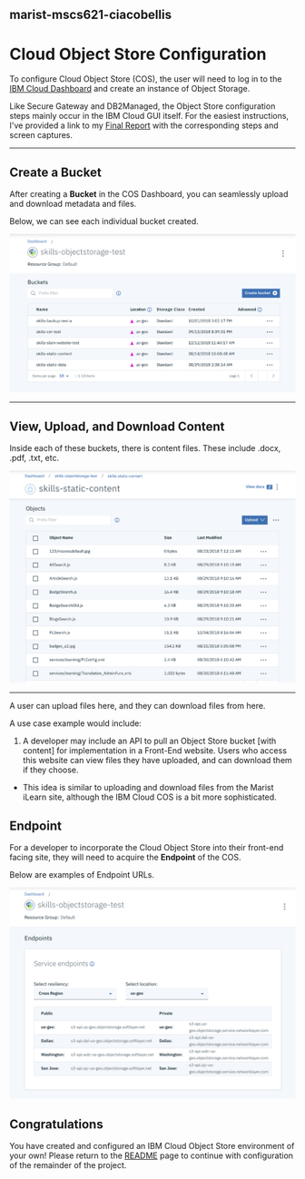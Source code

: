 ## marist-mscs621-ciacobellis
# Cloud Object Store Configuration

To configure Cloud Object Store (COS), the user will need to log in to the [IBM Cloud Dashboard](https://console.bluemix.net/dashboard/apps) and create an instance of Object Storage.

Like Secure Gateway and DB2Managed, the Object Store configuration steps mainly occur in the IBM Cloud GUI itself. For the easiest instructions, I've provided a link to my [Final Report](https://github.com/incredablechris/marist-mscs621-ciacobellis/blob/master/final_project/Iacobellis_Final_PPT.pdf) with the corresponding steps and screen captures.
__________________________________________________________________________________________________________________________

## Create a Bucket

After creating a **Bucket** in the COS Dashboard, you can seamlessly upload and download metadata and files.

Below, we can see each individual bucket created.

![COS Bucket](https://github.com/incredablechris/marist-mscs621-ciacobellis/blob/master/final_project/object_store_bucket.png)

__________________________________________________________________________________________________________________________

## View, Upload, and Download Content

Inside each of these buckets, there is content files. These include .docx, .pdf, .txt, etc.

![COS Content](https://github.com/incredablechris/marist-mscs621-ciacobellis/blob/master/final_project/object_store_content.png)

__________________________________________________________________________________________________________________________

A user can upload files here, and they can download files from here.

A use case example would include:

1. A developer may include an API to pull an Object Store bucket [with content] for implementation in a Front-End website. Users who access this website can view files they have uploaded, and can download them if they choose.

* This idea is similar to uploading and download files from the Marist iLearn site, although the IBM Cloud COS is a bit more sophisticated.

## Endpoint

For a developer to incorporate the Cloud Object Store into their front-end facing site, they will need to acquire the **Endpoint** of the COS.

Below are examples of Endpoint URLs.

![Endpoint](https://github.com/incredablechris/marist-mscs621-ciacobellis/blob/master/final_project/object_store_endpoint.png)

## Congratulations

You have created and configured an IBM Cloud Object Store environment of your own! Please return to the [README](https://github.com/incredablechris/marist-mscs621-ciacobellis/blob/master/final_project/README.md) page to continue with configuration of the remainder of the project.
